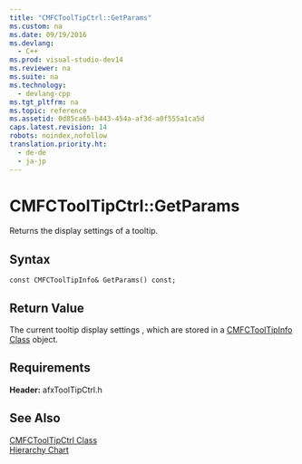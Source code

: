 ```yaml
---
title: "CMFCToolTipCtrl::GetParams"
ms.custom: na
ms.date: 09/19/2016
ms.devlang: 
  - C++
ms.prod: visual-studio-dev14
ms.reviewer: na
ms.suite: na
ms.technology: 
  - devlang-cpp
ms.tgt_pltfrm: na
ms.topic: reference
ms.assetid: 0d85ca65-b443-454a-af3d-a0f555a1ca5d
caps.latest.revision: 14
robots: noindex,nofollow
translation.priority.ht: 
  - de-de
  - ja-jp
---
```

# CMFCToolTipCtrl::GetParams
Returns the display settings of a tooltip.  
  
## Syntax  
  
```  
const CMFCToolTipInfo& GetParams() const;  
```  
  
## Return Value  
 The current tooltip display settings , which are stored in a [CMFCToolTipInfo Class](../vs140/CMFCToolTipInfo-Class.md) object.  
  
## Requirements  
 **Header:** afxToolTipCtrl.h  
  
## See Also  
 [CMFCToolTipCtrl Class](../vs140/CMFCToolTipCtrl-Class.md)   
 [Hierarchy Chart](../vs140/Hierarchy-Chart.md)